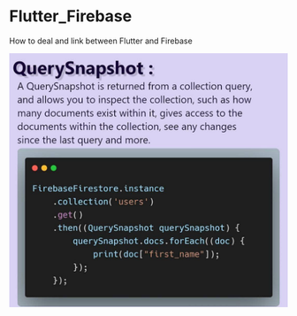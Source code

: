 # Flutter_Firebase
How to deal and link between Flutter and Firebase


<img src="/photo1.jpg" alt="Employee data" title="Employee Data title">
